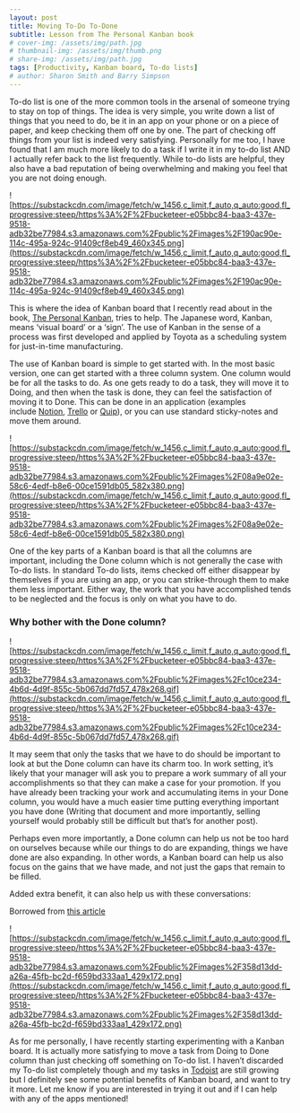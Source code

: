 ```yaml
---
layout: post
title: Moving To-Do To-Done
subtitle: Lesson from The Personal Kanban book
# cover-img: /assets/img/path.jpg
# thumbnail-img: /assets/img/thumb.png
# share-img: /assets/img/path.jpg
tags: [Productivity, Kanban board, To-do lists]
# author: Sharon Smith and Barry Simpson
---
```


<!-- # Moving to-do to-done!

Date started: March 25, 2022
Published: Yes
Stage: Published
Tags: How to use systems in life? -->

To-do list is one of the more common tools in the arsenal of someone trying to stay on top of things. The idea is very simple, you write down a list of things that you need to do, be it in an app on your phone or on a piece of paper, and keep checking them off one by one. The part of checking off things from your list is indeed very satisfying. Personally for me too, I have found that I am much more likely to do a task if I write it in my to-do list AND I actually refer back to the list frequently. While to-do lists are helpful, they also have a bad reputation of being overwhelming and making you feel that you are not doing enough.

![https://substackcdn.com/image/fetch/w_1456,c_limit,f_auto,q_auto:good,fl_progressive:steep/https%3A%2F%2Fbucketeer-e05bbc84-baa3-437e-9518-adb32be77984.s3.amazonaws.com%2Fpublic%2Fimages%2F190ac90e-114c-495a-924c-91409cf8eb49_460x345.png](https://substackcdn.com/image/fetch/w_1456,c_limit,f_auto,q_auto:good,fl_progressive:steep/https%3A%2F%2Fbucketeer-e05bbc84-baa3-437e-9518-adb32be77984.s3.amazonaws.com%2Fpublic%2Fimages%2F190ac90e-114c-495a-924c-91409cf8eb49_460x345.png)

This is where the idea of Kanban board that I recently read about in the book, [The Personal Kanban](https://www.amazon.com/Personal-Kanban-Mapping-Work-Navigating/dp/1453802266/ref=sr_1_1_sspa?crid=37KR344XCNWL9&keywords=personal+kanban&qid=1648253451&s=books&sprefix=personal+kanban%2Cstripbooks%2C120&sr=1-1-spons&psc=1&spLa=ZW5jcnlwdGVkUXVhbGlmaWVyPUFGNjI4OVE0S1gwVUQmZW5jcnlwdGVkSWQ9QTAwNzkyMDk5RURSOTVORldWTzEmZW5jcnlwdGVkQWRJZD1BMDk2MzUyN0RaSTQ3QVNTRUhKNyZ3aWRnZXROYW1lPXNwX2F0ZiZhY3Rpb249Y2xpY2tSZWRpcmVjdCZkb05vdExvZ0NsaWNrPXRydWU=), tries to help. The Japanese word, Kanban, means ‘visual board’ or a ‘sign’. The use of Kanban in the sense of a process was first developed and applied by Toyota as a scheduling system for just-in-time manufacturing.

The use of Kanban board is simple to get started with. In the most basic version, one can get started with a three column system. One column would be for all the tasks to do. As one gets ready to do a task, they will move it to Doing, and then when the task is done, they can feel the satisfaction of moving it to Done. This can be done in an application (examples include [Notion](https://www.notion.so/), [Trello](https://trello.com/login) or [Quip](https://quip.com/)), or you can use standard sticky-notes and move them around.

![https://substackcdn.com/image/fetch/w_1456,c_limit,f_auto,q_auto:good,fl_progressive:steep/https%3A%2F%2Fbucketeer-e05bbc84-baa3-437e-9518-adb32be77984.s3.amazonaws.com%2Fpublic%2Fimages%2F08a9e02e-58c6-4edf-b8e6-00ce1591db05_582x380.png](https://substackcdn.com/image/fetch/w_1456,c_limit,f_auto,q_auto:good,fl_progressive:steep/https%3A%2F%2Fbucketeer-e05bbc84-baa3-437e-9518-adb32be77984.s3.amazonaws.com%2Fpublic%2Fimages%2F08a9e02e-58c6-4edf-b8e6-00ce1591db05_582x380.png)

One of the key parts of a Kanban board is that all the columns are important, including the Done column which is not generally the case with To-do lists. In standard To-do lists, items checked off either disappear by themselves if you are using an app, or you can strike-through them to make them less important. Either way, the work that you have accomplished tends to be neglected and the focus is only on what you have to do.

### Why bother with the Done column?

![https://substackcdn.com/image/fetch/w_1456,c_limit,f_auto,q_auto:good,fl_progressive:steep/https%3A%2F%2Fbucketeer-e05bbc84-baa3-437e-9518-adb32be77984.s3.amazonaws.com%2Fpublic%2Fimages%2Fc10ce234-4b6d-4d9f-855c-5b067dd7fd57_478x268.gif](https://substackcdn.com/image/fetch/w_1456,c_limit,f_auto,q_auto:good,fl_progressive:steep/https%3A%2F%2Fbucketeer-e05bbc84-baa3-437e-9518-adb32be77984.s3.amazonaws.com%2Fpublic%2Fimages%2Fc10ce234-4b6d-4d9f-855c-5b067dd7fd57_478x268.gif)

It may seem that only the tasks that we have to do should be important to look at but the Done column can have its charm too. In work setting, it’s likely that your manager will ask you to prepare a work summary of all your accomplishments so that they can make a case for your promotion. If you have already been tracking your work and accumulating items in your Done column, you would have a much easier time putting everything important you have done (Writing that document and more importantly, selling yourself would probably still be difficult but that’s for another post).

Perhaps even more importantly, a Done column can help us not be too hard on ourselves because while our things to do are expanding, things we have done are also expanding. In other words, a Kanban board can help us also focus on the gains that we have made, and not just the gaps that remain to be filled.

Added extra benefit, it can also help us with these conversations:

Borrowed from [this article](https://www.victorycorners.com/post/three-valuable-benefits-of-the-done-list)

![https://substackcdn.com/image/fetch/w_1456,c_limit,f_auto,q_auto:good,fl_progressive:steep/https%3A%2F%2Fbucketeer-e05bbc84-baa3-437e-9518-adb32be77984.s3.amazonaws.com%2Fpublic%2Fimages%2F358d13dd-a26a-45fb-bc2d-f659bd333aa1_429x172.png](https://substackcdn.com/image/fetch/w_1456,c_limit,f_auto,q_auto:good,fl_progressive:steep/https%3A%2F%2Fbucketeer-e05bbc84-baa3-437e-9518-adb32be77984.s3.amazonaws.com%2Fpublic%2Fimages%2F358d13dd-a26a-45fb-bc2d-f659bd333aa1_429x172.png)

As for me personally, I have recently starting experimenting with a Kanban board. It is actually more satisfying to move a task from Doing to Done column than just checking off something on To-do list. I haven’t discarded my To-do list completely though and my tasks in [Todoist](https://todoist.com/) are still growing but I definitely see some potential benefits of Kanban board, and want to try it more. Let me know if you are interested in trying it out and if I can help with any of the apps mentioned!

<!-- ### Bookmarks of the week

**Movie (Anti recommendation)**: Normally, people give recommendations for movies, but I feel anti-recommendations, that is, recommendations not to watch something can also save you precious time, energy and even money. I can whole-heartedly anti-recommend [Radhe Shyam](https://www.youtube.com/watch?v=ZAP6q_Zv-4g) movie. I guess one scenario in which I recommend to watch it is if you have a friend who really really wants to watch it. Then it could be worth it to watch it with them and tease them for years about it!

**Tip of the week**: This is more to myself but I learned the lesson hard way of always checking receipts of anything I buy/return. I went in to return some clothes that I had bought, and happily put the return receipt in my pocket without checking that the cost of purchase was $325 but I was getting only $228 back. I realized it only a couple of weeks later when looking at my credit card statement. All I can say is, it hurts!

**YouTube video**: I really enjoyed [this video](https://www.youtube.com/watch?v=K9hnwZmTLGA). I think it will put a smile to your face even if you are not into Table Tennis.

Until next time,

Sagar -->
